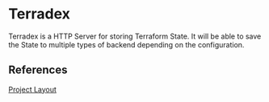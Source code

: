 # Terradex

Terradex is a HTTP Server for storing Terraform State. It will be able to save the State to multiple types
of backend depending on the configuration.

## References

[Project Layout](https://github.com/golang-standards/project-layout)
